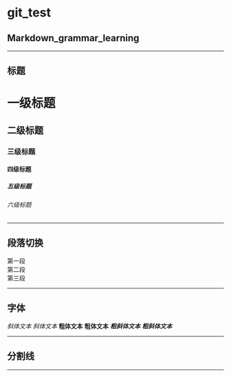 # git_test
## Markdown_grammar_learning
***
## 标题
# 一级标题
## 二级标题
### 三级标题
#### 四级标题
##### 五级标题
###### 六级标题
***
## 段落切换
第一段  
第二段  
第三段
***
## 字体
*斜体文本*
_斜体文本_
**粗体文本**
__粗体文本__
***粗斜体文本***
___粗斜体文本___
***
## 分割线
***
